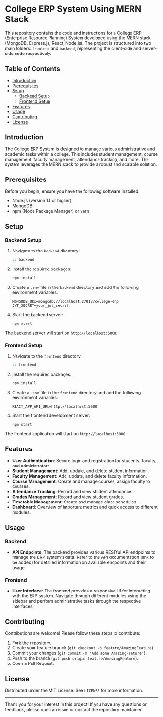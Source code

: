 # College ERP System Using MERN Stack

This repository contains the code and instructions for a College ERP (Enterprise Resource Planning) System developed using the MERN stack (MongoDB, Express.js, React, Node.js). The project is structured into two main folders: `frontend` and `backend`, representing the client-side and server-side code respectively.

## Table of Contents

- [Introduction](#introduction)
- [Prerequisites](#prerequisites)
- [Setup](#setup)
  - [Backend Setup](#backend-setup)
  - [Frontend Setup](#frontend-setup)
- [Features](#features)
- [Usage](#usage)
- [Contributing](#contributing)
- [License](#license)

## Introduction

The College ERP System is designed to manage various administrative and academic tasks within a college. This includes student management, course management, faculty management, attendance tracking, and more. The system leverages the MERN stack to provide a robust and scalable solution.

## Prerequisites

Before you begin, ensure you have the following software installed:

- Node.js (version 14 or higher)
- MongoDB
- npm (Node Package Manager) or yarn

## Setup

### Backend Setup

1. Navigate to the `backend` directory:
    ```bash
    cd backend
    ```

2. Install the required packages:
    ```bash
    npm install
    ```

3. Create a `.env` file in the `backend` directory and add the following environment variables:
    ```env
    MONGODB_URI=mongodb://localhost:27017/college-erp
    JWT_SECRET=your_jwt_secret
    ```

4. Start the backend server:
    ```bash
    npm start
    ```

The backend server will start on `http://localhost:5000`.

### Frontend Setup

1. Navigate to the `frontend` directory:
    ```bash
    cd frontend
    ```

2. Install the required packages:
    ```bash
    npm install
    ```

3. Create a `.env` file in the `frontend` directory and add the following environment variables:
    ```env
    REACT_APP_API_URL=http://localhost:5000
    ```

4. Start the frontend development server:
    ```bash
    npm start
    ```

The frontend application will start on `http://localhost:3000`.

## Features

- **User Authentication**: Secure login and registration for students, faculty, and administrators.
- **Student Management**: Add, update, and delete student information.
- **Faculty Management**: Add, update, and delete faculty information.
- **Course Management**: Create and manage courses, assign faculty to courses.
- **Attendance Tracking**: Record and view student attendance.
- **Grades Management**: Record and view student grades.
- **Timetable Management**: Create and manage class schedules.
- **Dashboard**: Overview of important metrics and quick access to different modules.

## Usage

### Backend

- **API Endpoints**: The backend provides various RESTful API endpoints to manage the ERP system's data. Refer to the API documentation (link to be added) for detailed information on available endpoints and their usage.

### Frontend

- **User Interface**: The frontend provides a responsive UI for interacting with the ERP system. Navigate through different modules using the sidebar and perform administrative tasks through the respective interfaces.

## Contributing

Contributions are welcome! Please follow these steps to contribute:

1. Fork the repository.
2. Create your feature branch (`git checkout -b feature/AmazingFeature`).
3. Commit your changes (`git commit -m 'Add some AmazingFeature'`).
4. Push to the branch (`git push origin feature/AmazingFeature`).
5. Open a Pull Request.

## License

Distributed under the MIT License. See `LICENSE` for more information.

---

Thank you for your interest in this project! If you have any questions or feedback, please open an issue or contact the repository maintainer.
